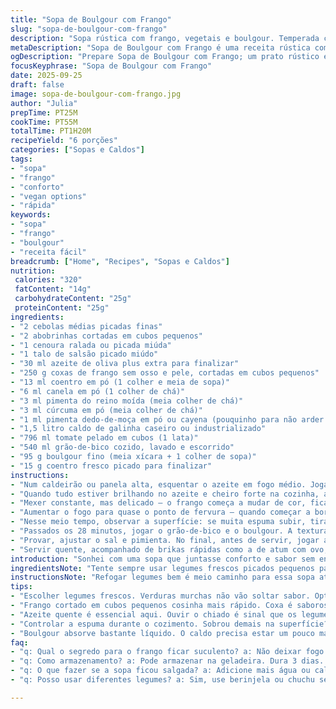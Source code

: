 ```yaml
---
title: "Sopa de Boulgour com Frango"
slug: "sopa-de-boulgour-com-frango"
description: "Sopa rústica com frango, vegetais e boulgour. Temperada com especiarias quentes, combina textura e sabor intenso. Fácil de fazer na panela única. Toque do açafrão da terra e canela casa com o leve picante da pimenta cayena. Legumes bem refogados dão corpo; frango em cubos pequenos cozinha rápido e mantém suculência. Boulgour absorve líquido, deixando a sopa encorpada, quase um cozido. Finalizada com coentro fresco e azeite. Versátil, substitua o frango por cordeiro ou use caldo vegetal para outra versão. Combina bem com uma saladinha azeda ou pão sírio crocante."
metaDescription: "Sopa de Boulgour com Frango é uma receita rústica com frango e especiarias quentes. Prove essa delícia reconfortante para os dias frios."
ogDescription: "Prepare Sopa de Boulgour com Frango; um prato rústico e saboroso com legumes frescos e especiarias quentes."
focusKeyphrase: "Sopa de Boulgour com Frango"
date: 2025-09-25
draft: false
image: sopa-de-boulgour-com-frango.jpg
author: "Julia"
prepTime: PT25M
cookTime: PT55M
totalTime: PT1H20M
recipeYield: "6 porções"
categories: ["Sopas e Caldos"]
tags:
- "sopa"
- "frango"
- "conforto"
- "vegan options"
- "rápida"
keywords:
- "sopa"
- "frango"
- "boulgour"
- "receita fácil"
breadcrumb: ["Home", "Recipes", "Sopas e Caldos"]
nutrition: 
 calories: "320"
 fatContent: "14g"
 carbohydrateContent: "25g"
 proteinContent: "25g"
ingredients:
- "2 cebolas médias picadas finas"
- "2 abobrinhas cortadas em cubos pequenos"
- "1 cenoura ralada ou picada miúda"
- "1 talo de salsão picado miúdo"
- "30 ml azeite de oliva plus extra para finalizar"
- "250 g coxas de frango sem osso e pele, cortadas em cubos pequenos"
- "13 ml coentro em pó (1 colher e meia de sopa)"
- "6 ml canela em pó (1 colher de chá)"
- "3 ml pimenta do reino moída (meia colher de chá)"
- "3 ml cúrcuma em pó (meia colher de chá)"
- "1 ml pimenta dedo-de-moça em pó ou cayena (pouquinho para não arder demais)"
- "1,5 litro caldo de galinha caseiro ou industrializado"
- "796 ml tomate pelado em cubos (1 lata)"
- "540 ml grão-de-bico cozido, lavado e escorrido"
- "95 g boulgour fino (meia xícara + 1 colher de sopa)"
- "15 g coentro fresco picado para finalizar"
instructions:
- "Num caldeirão ou panela alta, esquentar o azeite em fogo médio. Jogar os legumes: cebola, abobrinha, cenoura, salsão. Refogar até a cebola ficar translúcida e legumes murcharem, mas sem desmanchar — a textura importa, eles vão soltar aroma bom, aquele cheiro de vegetal quase caramelizado."
- "Quando tudo estiver brilhando no azeite e cheiro forte na cozinha, acrescentar o frango picadinho e as especiarias: coentro em pó, canela, pimenta do reino, cúrcuma e pimenta do tipo cayena. MEXER bem rápido por uns 70 segundos — só para liberar aroma das especiarias, não deixar passar do ponto para não mexer a carne demais e perder texturas."
- "Mexer constante, mas delicado — o frango começa a mudar de cor, ficando opaco. Na hora que sentir cheiro intenso de especiarias tostadas, adicionar o caldo e os tomates em cubos com o suco."
- "Aumentar o fogo para quase o ponto de fervura — quando começar a borbulhar nas bordas, reduzir para médio-baixo e deixar ferver lentamente, com pene, por uns 28 minutos. Nesse período, a mistura ganha sabor, os aromas se misturam e o frango cozinha por completo."
- "Nesse meio tempo, observar a superfície: se muita espuma subir, tirar com uma escumadeira para o caldo ficar limpo e saboroso. Também controlar se engrossa demais para ajustar com caldo ou água."
- "Passados os 28 minutos, jogar o grão-de-bico e o boulgour. A textura deve estar um pouco líquida ainda, porque o boulgour vai absorver bastante. Cozinhar por mais 17 minutos em fogo baixo; mexendo às vezes para evitar que grude no fundo; flambear no final, se quiser dar um toque diferente."
- "Provar, ajustar o sal e pimienta. No final, antes de servir, jogar a coentro fresca picada e um fio generoso de azeite cru. Tem que parecer aconchegante, com uma coloração vibrante da cenoura e cúrcuma, um cheiro quente de especiarias e o som do caldo mexendo na panelas."
- "Servir quente, acompanhado de brikas rápidas como a de atum com ovo, para dar contraste de textura e sabor."
introduction: "Sonhei com uma sopa que juntasse conforto e sabor sem enrolação. Legumes no azeite quente, um pedaço de frango bem temperado e aquele toque de especiarias que sempre me fisga. O boulgour entra no final, dando corpo e uma textura que vira quase uma mina de ouro. Pimenta cayena, canela e coentro se misturam com caldo encorpado para dar ânimo nos dias frios ou quando é hora de reunir os amigos pra algo rústico e gostoso. Aquele caldo que você sabe: vai bem com pão, com cerveja, com papo longo e bom humor velho. Quase receita de avó, mas com pitadas que aprendi viajando pelas cozinhas do mundo. Nada engana aqui — só sabor verdadeiro, pra quem tem peito de cozinheiro e pouca paciência."
ingredientsNote: "Tente sempre usar legumes frescos picados pequenos para cozinhar uniformemente e liberar aroma. Se não achar abobrinha, pode usar chuchu ou berinjela picadinha, mas ajuste o tempo pois eles têm texturas diferentes. Coxa de frango com osso rende mais sabor, mas para rapidez e menos gordura prefira o peito; cuidado para não cozinhar demais e deixar ressecado. Substituir o coentro em pó por cominho pode mudar o perfil, dando um sabor mais terroso; vale testar. Boulgour fino solta mais rápido, grosso leva mais tempo — ajuste o tempo de cozimento sem pressa. Tomates em lata são práticos, mas frescos picados vão garantir um frescor maior, especialmente se estiverem na estação."
instructionsNote: "Refogar legumes bem é meio caminho para essa sopa atingir corpo e sabor. Sem isso, o caldo fica ralo e apático. O segredo é escutar o chiado do óleo, olhar a transparência da cebola, sentir o cheiro das especiarias que começa a subir antes de pôr o caldo. Quando o frango está opaco e firme, sabe que não precisa aceitar fogo alto para não perder suculência. Hora de deixar ferver em fogo baixo, quase grudando na panela, até perceber que os sabores estão fundidos. O boulgour vai inchar, firmeza da colher vai mudar — fica mais macio mas ainda com leve resistência. Cuidado para não cozinhar além; essa hora é que o prato vira sopa densa no ponto, não purê. No final, o frescor do coentro e o azeite cru equilibram a gordura e dão uma mordida na textura. Nas minhas tentativas, ajustar sal no final garante que não fique salgado nem insosso, erro comum. Sempre provar e corrigir."
tips:
- "Escolher legumes frescos. Verduras murchas não vão soltar sabor. Opte por cebolas brilhantes, abobrinhas firmes. Cenouras também bem coloridas. Picá-las pequenas para refogar uniformemente."
- "Frango cortado em cubos pequenos cosinha mais rápido. Coxa é saborosa, peito é rápido — mas cuida pra não ressecar. Cozer e mexer devagar evita que queime por fora e fique cru por dentro."
- "Azeite quente é essencial aqui. Ouvir o chiado é sinal que os legumes estão refogando certo. Cheiro bom da cebola deve aparecer. Translucidez é o ponto certo para adicionar o frango."
- "Controlar a espuma durante o cozimento. Sobrou demais na superfície? Retire com escumadeira. Caldo vai ficar mais limpo e saboroso. Se engrossar demais, adicione mais caldo ou água."
- "Boulgour absorve bastante líquido. O caldo precisa estar um pouco mais ralo quando colocá-lo. Mexer sempre para evitar que grude. Experimente com grão-de-bico ou lentilhas no lugar. Troca o sabor."
faq:
- "q: Qual o segredo para o frango ficar suculento? a: Não deixar fogo alto depois que mudar de cor. Cozinha devagar é a chave. Se não passar muito tempo, vai ficar macio."
- "q: Como armazenamento? a: Pode armazenar na geladeira. Dura 3 dias. Se sobrou? Congela pra até 3 meses. Aproveite mesmo resfriada; opção ótima e prática."
- "q: O que fazer se a sopa ficou salgada? a: Adicione mais água ou caldo sem sal. Aumenta o volume e dilui o sabor. Tem que corrigir sem medo, senão perde tudo."
- "q: Posso usar diferentes legumes? a: Sim, use berinjela ou chuchu se não encontrar abobrinha. Cada um traz seu sabor e textura, mas misture com cuidado até ficar bom."

---
```

